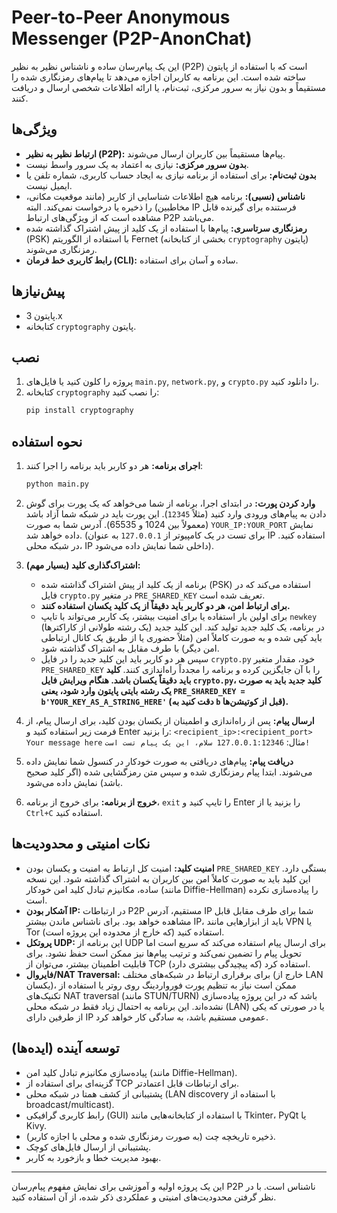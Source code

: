 # Peer-to-Peer Anonymous Messenger (P2P-AnonChat)

این یک پیام‌رسان ساده و ناشناس نظیر به نظیر (P2P) است که با استفاده از پایتون ساخته شده است.
این برنامه به کاربران اجازه می‌دهد تا پیام‌های رمزنگاری شده را مستقیماً و بدون نیاز به سرور مرکزی، ثبت‌نام، یا ارائه اطلاعات شخصی ارسال و دریافت کنند.

## ویژگی‌ها

*   **ارتباط نظیر به نظیر (P2P):** پیام‌ها مستقیماً بین کاربران ارسال می‌شوند.
*   **بدون سرور مرکزی:** نیازی به اعتماد به یک سرور واسط نیست.
*   **بدون ثبت‌نام:** برای استفاده از برنامه نیازی به ایجاد حساب کاربری، شماره تلفن یا ایمیل نیست.
*   **ناشناس (نسبی):** برنامه هیچ اطلاعات شناسایی از کاربر (مانند موقعیت مکانی، مخاطبین) را ذخیره یا درخواست نمی‌کند. البته IP فرستنده برای گیرنده قابل مشاهده است که از ویژگی‌های ارتباط P2P می‌باشد.
*   **رمزنگاری سرتاسری:** پیام‌ها با استفاده از یک کلید از پیش اشتراک گذاشته شده (PSK) با استفاده از الگوریتم Fernet (بخشی از کتابخانه `cryptography` پایتون) رمزنگاری می‌شوند.
*   **رابط کاربری خط فرمان (CLI):** ساده و آسان برای استفاده.

## پیش‌نیازها

*   پایتون 3.x
*   کتابخانه `cryptography` پایتون.

## نصب

1.  پروژه را کلون کنید یا فایل‌های `main.py`, `network.py`, و `crypto.py` را دانلود کنید.
2.  کتابخانه `cryptography` را نصب کنید:
    ```bash
    pip install cryptography
    ```

## نحوه استفاده

1.  **اجرای برنامه:**
    هر دو کاربر باید برنامه را اجرا کنند:
    ```bash
    python main.py
    ```
2.  **وارد کردن پورت:**
    در ابتدای اجرا، برنامه از شما می‌خواهد که یک پورت برای گوش دادن به پیام‌های ورودی وارد کنید (مثلاً `12345`). این پورت باید در شبکه شما آزاد باشد (معمولاً بین 1024 و 65535).
    آدرس شما به صورت `YOUR_IP:YOUR_PORT` نمایش داده خواهد شد. (برای تست در یک کامپیوتر از `127.0.0.1` به عنوان IP استفاده کنید. در شبکه محلی، IP داخلی شما نمایش داده می‌شود).

3.  **اشتراک‌گذاری کلید (بسیار مهم):**
    *   برنامه از یک کلید از پیش اشتراک گذاشته شده (PSK) استفاده می‌کند که در فایل `crypto.py` در متغیر `PRE_SHARED_KEY` تعریف شده است.
    *   **برای ارتباط امن، هر دو کاربر باید دقیقاً از یک کلید یکسان استفاده کنند.**
    *   برای اولین بار استفاده یا برای امنیت بیشتر، یک کاربر می‌تواند با تایپ `newkey` در برنامه، یک کلید جدید تولید کند. این کلید جدید (یک رشته طولانی از کاراکترها) باید کپی شده و به صورت کاملاً امن (مثلاً حضوری یا از طریق یک کانال ارتباطی امن دیگر) با طرف مقابل به اشتراک گذاشته شود.
    *   سپس هر دو کاربر باید این کلید جدید را در فایل `crypto.py` خود، مقدار متغیر `PRE_SHARED_KEY` را با آن جایگزین کرده و برنامه را مجدداً راه‌اندازی کنند. **کلید باید دقیقاً یکسان باشد. هنگام ویرایش فایل `crypto.py`، کلید جدید باید به صورت یک رشته بایتی پایتون وارد شود، یعنی `PRE_SHARED_KEY = b'YOUR_KEY_AS_A_STRING_HERE'` (دقت کنید به `b` قبل از کوتیشن‌ها).**

4.  **ارسال پیام:**
    پس از راه‌اندازی و اطمینان از یکسان بودن کلید، برای ارسال پیام، از فرمت زیر استفاده کنید و Enter را بزنید:
    `<recipient_ip>:<recipient_port> Your message here`
    مثال:
    `127.0.0.1:12346 سلام، این یک پیام تست است!`

5.  **دریافت پیام:**
    پیام‌های دریافتی به صورت خودکار در کنسول شما نمایش داده می‌شوند. ابتدا پیام رمزنگاری شده و سپس متن رمزگشایی شده (اگر کلید صحیح باشد) نمایش داده می‌شود.

6.  **خروج از برنامه:**
    برای خروج از برنامه، `exit` را تایپ کنید و Enter را بزنید یا از `Ctrl+C` استفاده کنید.

## نکات امنیتی و محدودیت‌ها

*   **امنیت کلید:** امنیت کل ارتباط به امنیت و یکسان بودن `PRE_SHARED_KEY` بستگی دارد. این کلید باید به صورت کاملاً امن بین کاربران به اشتراک گذاشته شود. این نسخه ساده، مکانیزم تبادل کلید امن خودکار (مانند Diffie-Hellman) را پیاده‌سازی نکرده است.
*   **آشکار بودن IP:** در ارتباطات P2P مستقیم، آدرس IP شما برای طرف مقابل قابل مشاهده خواهد بود. برای ناشناس ماندن بیشتر IP، باید از ابزارهایی مانند VPN یا Tor استفاده کنید (که خارج از محدوده این پروژه است).
*   **پروتکل UDP:** این برنامه از UDP برای ارسال پیام استفاده می‌کند که سریع است اما تحویل پیام را تضمین نمی‌کند و ترتیب پیام‌ها نیز ممکن است حفظ نشود. برای قابلیت اطمینان بیشتر، می‌توان از TCP استفاده کرد (که پیچیدگی بیشتری دارد).
*   **فایروال/NAT Traversal:** برای برقراری ارتباط در شبکه‌های مختلف (خارج از LAN یکسان)، ممکن است نیاز به تنظیم پورت فورواردینگ روی روتر یا استفاده از تکنیک‌های NAT traversal (مانند STUN/TURN) باشد که در این پروژه پیاده‌سازی نشده‌اند. این برنامه به احتمال زیاد فقط در شبکه محلی (LAN) یا در صورتی که یکی از طرفین دارای IP عمومی مستقیم باشد، به سادگی کار خواهد کرد.

## توسعه آینده (ایده‌ها)

*   پیاده‌سازی مکانیزم تبادل کلید امن (مانند Diffie-Hellman).
*   گزینه‌ای برای استفاده از TCP برای ارتباطات قابل اعتمادتر.
*   پشتیبانی از کشف همتا در شبکه محلی (LAN discovery با استفاده از broadcast/multicast).
*   رابط کاربری گرافیکی (GUI) با استفاده از کتابخانه‌هایی مانند Tkinter، PyQt یا Kivy.
*   ذخیره تاریخچه چت (به صورت رمزنگاری شده و محلی با اجازه کاربر).
*   پشتیبانی از ارسال فایل‌های کوچک.
*   بهبود مدیریت خطا و بازخورد به کاربر.

---
این یک پروژه اولیه و آموزشی برای نمایش مفهوم پیام‌رسان P2P ناشناس است. با در نظر گرفتن محدودیت‌های امنیتی و عملکردی ذکر شده، از آن استفاده کنید.